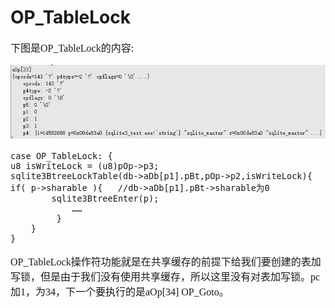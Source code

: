 # OP_TableLock
<font face="微软雅黑" size="3px">

下图是OP_TableLock的内容:

![](4-5-3.jpg)
```
case OP_TableLock: {
u8 isWriteLock = (u8)pOp->p3;
sqlite3BtreeLockTable(db->aDb[p1].pBt,pOp->p2,isWriteLock){
if( p->sharable ){   //db->aDb[p1].pBt->sharable为0
		sqlite3BtreeEnter(p);
	    	……
	     }
	}
}
```
OP_TableLock操作符功能就是在共享缓存的前提下给我们要创建的表加写锁，但是由于我们没有使用共享缓存，所以这里没有对表加写锁。pc加1，为34，下一个要执行的是aOp[34] OP_Goto。
